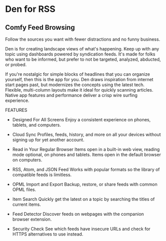 # Den for RSS

## Comfy Feed Browsing

Follow the sources you want with fewer distractions and no funny business.

Den is for creating landscape views of what's happening. Keep up with any topic using dashboards powered by syndication feeds. It's made for folks who want to be informed, but prefer to not be targeted, analyzed, abducted, or probed.

If you're nostalgic for simple blocks of headlines that you can organize yourself, then this is the app for you. Den draws inspiration from internet start pages past, but modernizes the concepts using the latest tech. Flexible, multi-column layouts make it ideal for quickly scanning articles. Native app features and performance deliver a crisp wire surfing experience.

FEATURES

+ Designed For All Screens
Enjoy a consistent experience on phones, tablets, and computers.

+ Cloud Sync
Profiles, feeds, history, and more on all your devices without signing up for yet another account.

+ Read in Your Regular Browser
Items open in a built-in web view, reading mode optional, on phones and tablets. Items open in the default browser on computers.

+ RSS, Atom, and JSON Feed
Works with popular formats so the library of compatible feeds is limitless.

+ OPML Import and Export
Backup, restore, or share feeds with common OPML files.

+ Item Search
Quickly get the latest on a topic by searching the titles of current items.

+ Feed Detector
Discover feeds on webpages with the companion browser extension.

+ Security Check
See which feeds have insecure URLs and check for HTTPS alternatives to use instead.
